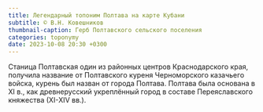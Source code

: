 ```yaml
---
title: Легендарный топоним Полтава на карте Кубани
subtitle: © В.Н. Ковешников
thumbnail-caption: Герб Полтавского сельского поселения
categories: toponymy
date: 2023-10-08 20:30 +0300
---
```

Станица Полтавская один из районных центров Краснодарского края, получила название от Полтавского куреня Черноморского казачьего войска, курень был назван от города Полтава. Полтава была основана в ХI в., как древнерусский укреплённый город в составе Переяславского княжества (ХI-ХIV вв.).